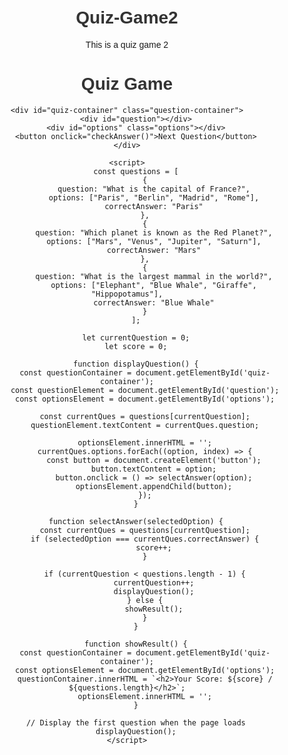 # Quiz-Game2
This is a quiz game 2
<!DOCTYPE html>
<html lang="en">
<head>
    <meta charset="UTF-8">
    <meta name="viewport" content="width=device-width, initial-scale=1.0">
    <title>Quiz Game</title>
    <style>
        body {
            font-family: Arial, sans-serif;
            text-align: center;
            margin: 50px;
        }
        h1 {
            color: #333;
        }
        .question-container {
            width: 400px;
            margin: 20px auto;
            padding: 20px;
            border: 1px solid #ccc;
            background-color: #f9f9f9;
        }
        .options {
            text-align: left;
        }
        button {
            margin-top: 10px;
            padding: 10px;
            background-color: #4caf50;
            color: white;
            border: none;
            cursor: pointer;
        }
        button:hover {
            background-color: #45a049;
        }
    </style>
</head>
<body>
    <h1>Quiz Game</h1>
    
    <div id="quiz-container" class="question-container">
        <div id="question"></div>
        <div id="options" class="options"></div>
        <button onclick="checkAnswer()">Next Question</button>
    </div>

    <script>
        const questions = [
            {
                question: "What is the capital of France?",
                options: ["Paris", "Berlin", "Madrid", "Rome"],
                correctAnswer: "Paris"
            },
            {
                question: "Which planet is known as the Red Planet?",
                options: ["Mars", "Venus", "Jupiter", "Saturn"],
                correctAnswer: "Mars"
            },
            {
                question: "What is the largest mammal in the world?",
                options: ["Elephant", "Blue Whale", "Giraffe", "Hippopotamus"],
                correctAnswer: "Blue Whale"
            }
        ];

        let currentQuestion = 0;
        let score = 0;

        function displayQuestion() {
            const questionContainer = document.getElementById('quiz-container');
            const questionElement = document.getElementById('question');
            const optionsElement = document.getElementById('options');

            const currentQues = questions[currentQuestion];
            questionElement.textContent = currentQues.question;

            optionsElement.innerHTML = '';
            currentQues.options.forEach((option, index) => {
                const button = document.createElement('button');
                button.textContent = option;
                button.onclick = () => selectAnswer(option);
                optionsElement.appendChild(button);
            });
        }

        function selectAnswer(selectedOption) {
            const currentQues = questions[currentQuestion];
            if (selectedOption === currentQues.correctAnswer) {
                score++;
            }

            if (currentQuestion < questions.length - 1) {
                currentQuestion++;
                displayQuestion();
            } else {
                showResult();
            }
        }

        function showResult() {
            const questionContainer = document.getElementById('quiz-container');
            const optionsElement = document.getElementById('options');
            questionContainer.innerHTML = `<h2>Your Score: ${score} / ${questions.length}</h2>`;
            optionsElement.innerHTML = '';
        }

        // Display the first question when the page loads
        displayQuestion();
    </script>
</body>
</html>
